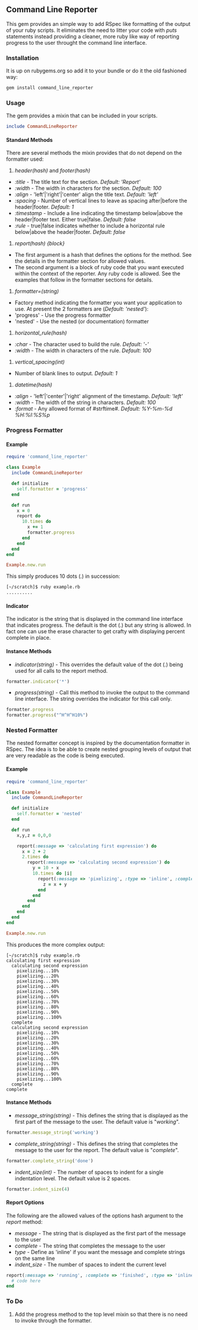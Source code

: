 ## Command Line Reporter

This gem provides an simple way to add RSpec like formatting of the output of your ruby scripts.  It
eliminates the need to litter your code with *puts* statements instead providing a cleaner, more
ruby like way of reporting progress to the user throught the command line interface.

### Installation

It is up on rubygems.org so add it to your bundle or do it the old fashioned way:

```bash
gem install command_line_reporter
```

### Usage

The gem provides a mixin that can be included in your scripts.

```ruby
include CommandLineReporter
```

#### Standard Methods

There are several methods the mixin provides that do not depend on the formatter used:

1. _header(hash)_ and _footer(hash)_
  * _:title_ - The title text for the section.  _Default: 'Report'_
  * _:width_ - The width in characters for the section.  _Default: 100_
  * _:align_ - 'left'|'right'|'center' align the title text.  _Default: 'left'_
  * _:spacing_ - Number of vertical lines to leave as spacing after|before the header|footer.
    _Default: 1_
  * _:timestamp_ - Include a line indicating the timestamp below|above the header|footer text.
    Either true|false.  _Default: false_
  * _:rule_ - true|false indicates whether to include a horizontal rule below|above the
    header|footer.  _Default: false_
1. _report(hash) {block}_
  * The first argument is a hash that defines the options for the method. See the details in the
    formatter section for allowed values.
  * The second argument is a block of ruby code that you want executed within the context of the
    reporter.  Any ruby code is allowed.  See the examples that follow in the formatter sections for
    details.
1. _formatter=(string)_
  * Factory method indicating the formatter you want your application to use.  At present the 2
    formatters are (_Default: 'nested'_):
  * 'progress' - Use the progress formatter
  * 'nested' - Use the nested (or documentation) formatter
1. _horizontal_rule(hash)_
  * _:char_ - The character used to build the rule.  _Default: '-'_
  * _:width_ - The width in characters of the rule.  _Default: 100_
1. _vertical_spacing(int)_
  * Number of blank lines to output.  _Default: 1_
1. _datetime(hash)_
  * _:align_ - 'left'|'center'|'right' alignment of the timestamp.  _Default: 'left'_
  * _:width_ - The width of the string in characters.  _Default: 100_
  * _:format_ - Any allowed format of #strftime#.  _Default: %Y-%m-%d %H:%I:%S%p_

### Progress Formatter

#### Example

```ruby
require 'command_line_reporter'

class Example
  include CommandLineReporter

  def initialize
    self.formatter = 'progress'
  end

  def run
    x = 0
    report do
      10.times do
        x += 1
        formatter.progress
      end
    end
  end
end

Example.new.run
```

This simply produces 10 dots (.) in succession:

```bash
[~/scratch]$ ruby example.rb
..........
```

#### Indicator

The indicator is the string that is displayed in the command line interface that indicates progress.
The default is the dot (.) but any string is allowed.  In fact one can use the erase character to
get crafty with displaying percent complete in place.

#### Instance Methods

* _indicator(string)_ - This overrides the default value of the dot (.) being used for all calls to
   the report method.

```ruby
formatter.indicator('*')
```

* _progress(string)_ - Call this method to invoke the output to the command line interface.  The
   string overrides the indicator for this call only.

```ruby
formatter.progress
formatter.progress("^H^H^H10%")
```

### Nested Formatter

The nested formatter concept is inspired by the documentation formatter in RSpec.  The idea is to be
able to create nested grouping levels of output that are very readable as the code is being
executed.

#### Example

```ruby
require 'command_line_reporter'

class Example
  include CommandLineReporter

  def initialize
    self.formatter = 'nested'
  end

  def run
    x,y,z = 0,0,0

    report(:message => 'calculating first expression') do
      x = 2 + 2
      2.times do
        report(:message => 'calculating second expression') do
          y = 10 - x
          10.times do |i|
            report(:message => 'pixelizing', :type => 'inline', :complete => "#{i*10+10}%") do
              z = x + y
            end
          end
        end
      end
    end
  end
end

Example.new.run

```

This produces the more complex output:

```
[~/scratch]$ ruby example.rb
calculating first expression
  calculating second expression
    pixelizing...10%
    pixelizing...20%
    pixelizing...30%
    pixelizing...40%
    pixelizing...50%
    pixelizing...60%
    pixelizing...70%
    pixelizing...80%
    pixelizing...90%
    pixelizing...100%
  complete
  calculating second expression
    pixelizing...10%
    pixelizing...20%
    pixelizing...30%
    pixelizing...40%
    pixelizing...50%
    pixelizing...60%
    pixelizing...70%
    pixelizing...80%
    pixelizing...90%
    pixelizing...100%
  complete
complete
```

#### Instance Methods

* _message_string(string)_ - This defines the string that is displayed as the first part of the
  message to the user. The default value is "_working_".

```ruby
formatter.message_string('working')
```

* _complete_string(string)_ - This defines the string that completes the message to the user for the
  report.  The default value is "_complete_".

```ruby
formatter.complete_string('done')
```

* _indent_size(int)_ - The number of spaces to indent for a single indentation level.  The default
  value is 2 spaces.

```ruby
formatter.indent_size(4)
```

#### Report Options

The following are the allowed values of the options hash argument to the _report_ method:

* _message_ - The string that is displayed as the first part of the message to the user
* _complete_ - The string that completes the message to the user
* _type_ - Define as 'inline' if you want the message and complete strings on the same line
* _indent_size_ - The number of spaces to indent the current level

```ruby
report(:message => 'running', :complete => 'finished', :type => 'inline', :indent_size => 8) do
  # code here
end
```

### To Do

1. Add the progress method to the top level mixin so that there is no need to invoke through the
   formatter.

